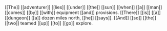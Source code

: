 [[The]] [[adventurer]] [[lies]] [[under]] [[the]] [[sun]] [[when]] [[a]] [[man]] [[comes]] [[by]] [[with]] equipment [[and]] provisions. [[There]] [[is]] [[a]] [[dungeon]] [[a]] dozen miles north, [[he]] [[says]]. [[And]] [[so]] [[the]] [[two]] teamed [[up]] [[to]] [[go]] explore.